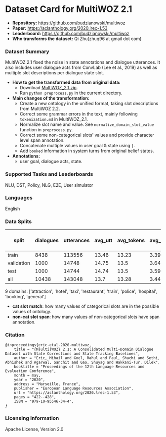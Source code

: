 # Dataset Card for MultiWOZ 2.1

- **Repository:** https://github.com/budzianowski/multiwoz
- **Paper:** https://aclanthology.org/2020.lrec-1.53
- **Leaderboard:** https://github.com/budzianowski/multiwoz
- **Who transforms the dataset:** Qi Zhu(zhuq96 at gmail dot com)

### Dataset Summary

MultiWOZ 2.1 fixed the noise in state annotations and dialogue utterances. It also includes user dialogue acts from ConvLab (Lee et al., 2019) as well as multiple slot descriptions per dialogue state slot.

- **How to get the transformed data from original data:** 
  - Download [MultiWOZ_2.1.zip](https://github.com/budzianowski/multiwoz/blob/master/data/MultiWOZ_2.1.zip).
  - Run `python preprocess.py` in the current directory.
- **Main changes of the transformation:**
  - Create a new ontology in the unified format, taking slot descriptions from MultiWOZ 2.2.
  - Correct some grammar errors in the text, mainly following `tokenization.md` in MultiWOZ_2.1.
  - Normalize slot name and value. See `normalize_domain_slot_value` function in `preprocess.py`.
  - Correct some non-categorical slots' values and provide character level span annotation.
  - Concatenate multiple values in user goal & state using `|`.
  - Add `booked` information in system turns from original belief states.
- **Annotations:**
  - user goal, dialogue acts, state.

### Supported Tasks and Leaderboards

NLU, DST, Policy, NLG, E2E, User simulator

### Languages

English

### Data Splits

| split      |   dialogues |   utterances |   avg_utt |   avg_tokens |   avg_domains |   cat slot match(state) |   cat slot match(goal) |   cat slot match(dialogue act) |   non-cat slot span(dialogue act) |
|------------|-------------|--------------|-----------|--------------|---------------|-------------------------|------------------------|--------------------------------|-----------------------------------|
| train      |        8438 |       113556 |     13.46 |        13.23 |          3.39 |                   98.84 |                  99.48 |                          86.39 |                             98.22 |
| validation |        1000 |        14748 |     14.75 |        13.5  |          3.64 |                   98.84 |                  99.46 |                          86.59 |                             98.17 |
| test       |        1000 |        14744 |     14.74 |        13.5  |          3.59 |                   99.21 |                  99.32 |                          85.83 |                             98.58 |
| all        |       10438 |       143048 |     13.7  |        13.28 |          3.44 |                   98.88 |                  99.47 |                          86.36 |                             98.25 |

9 domains: ['attraction', 'hotel', 'taxi', 'restaurant', 'train', 'police', 'hospital', 'booking', 'general']
- **cat slot match**: how many values of categorical slots are in the possible values of ontology.
- **non-cat slot span**: how many values of non-categorical slots have span annotation.

### Citation

```
@inproceedings{eric-etal-2020-multiwoz,
    title = "{M}ulti{WOZ} 2.1: A Consolidated Multi-Domain Dialogue Dataset with State Corrections and State Tracking Baselines",
    author = "Eric, Mihail and Goel, Rahul and Paul, Shachi and Sethi, Abhishek and Agarwal, Sanchit and Gao, Shuyag and Hakkani-Tur, Dilek",
    booktitle = "Proceedings of the 12th Language Resources and Evaluation Conference",
    month = may,
    year = "2020",
    address = "Marseille, France",
    publisher = "European Language Resources Association",
    url = "https://aclanthology.org/2020.lrec-1.53",
    pages = "422--428",
    ISBN = "979-10-95546-34-4",
}
```

### Licensing Information

Apache License, Version 2.0
